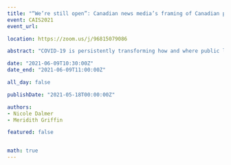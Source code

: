 ```yaml
---
title: "“We’re still open”: Canadian news media’s framing of Canadian public libraries’ Covid-19 responses"
event: CAIS2021
event_url:

location: https://zoom.us/j/96815079086

abstract: "COVID-19 is persistently transforming how and where public libraries are able to engage with and support their communities. While existing research at the juncture of public library services and COVID-19 has overwhelmingly examined library-produced content, this study shifts focus to media representations of library practices during COVID-19. Using frame analysis methodology, this study analyzed 218 Canadian news articles for the ways in which news stories articulate public libraries’ roles and resources during the COVID-19 pandemic. Three frames emerged: (re)negotiating the library’s space, (re)configuring the library’s roles, and (re)constructing “others”. Conclusions explore the implications of these frames, linked to a broader conversation regarding transformations to public spaces during COVID-19."

date: "2021-06-09T10:30:00Z"
date_end: "2021-06-09T11:00:00Z"

all_day: false

publishDate: "2021-05-18T00:00:00Z"

authors:
- Nicole Dalmer
- Meridith Griffin

featured: false


math: true
---
```

